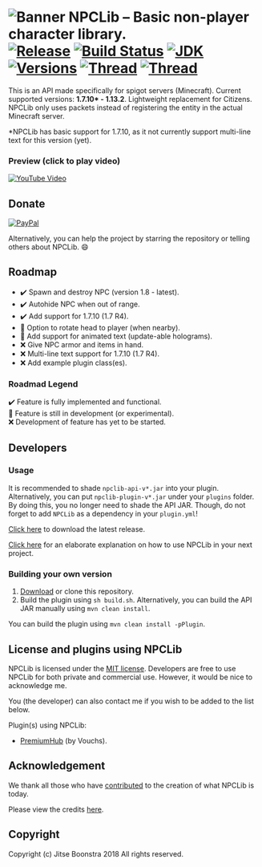 ![Banner](https://i.imgur.com/WL6QeUA.png)
NPCLib – Basic non-player character library.<br>
[![Release](https://jitpack.io/v/JitseB/NPCLib.svg)](https://github.com/JitseB/NPCLib/releases)
[![Build Status](https://travis-ci.com/JitseB/NPCLib.svg?branch=master)](https://travis-ci.com/JitseB/NPCLib)
[![JDK](https://img.shields.io/badge/Using-Java%208-blue.svg)](http://jdk.java.net/8/)
[![Versions](https://img.shields.io/badge/MC-1.7.10%20--%201.13.2-blue.svg)](https://github.com/JitseB/NPCLib/releases)
[![Thread](https://img.shields.io/badge/SpigotMC-Resource-orange.svg)](https://www.spigotmc.org/resources/npclib.55884/)
[![Thread](https://img.shields.io/badge/SpigotMC-Thread-orange.svg)](https://www.spigotmc.org/threads/npclib-–-basic-non-player-character-library.314460/)
=

This is an API made specifically for spigot servers (Minecraft). Current supported versions: **1.7.10\* - 1.13.2**. Lightweight replacement for Citizens. NPCLib only uses packets instead of registering the entity in the actual Minecraft server.

\*NPCLib has basic support for 1.7.10, as it not currently support multi-line text for this version (yet).

### Preview (click to play video)
[![YouTube Video](http://img.youtube.com/vi/LqwdqIxPIvE/0.jpg)](http://www.youtube.com/watch?v=LqwdqIxPIvE "NPCLib – Basic non-player character library (Minecraft).")

## Donate

[![PayPal](https://cdn.rawgit.com/twolfson/paypal-github-button/1.0.0/dist/button.svg)](https://paypal.me/jitseboonstra)

Alternatively, you can help the project by starring the repository or telling others about NPCLib. :smile:

## Roadmap

- :heavy_check_mark: Spawn and destroy NPC (version 1.8 - latest).
- :heavy_check_mark: Autohide NPC when out of range.
- :heavy_check_mark: Add support for 1.7.10 (1.7 R4).
- :construction: Option to rotate head to player (when nearby).
- :construction: Add support for animated text (update-able holograms).
- :x: Give NPC armor and items in hand.
- :x: Multi-line text support for 1.7.10 (1.7 R4).
- :x: Add example plugin class(es).

### Roadmad Legend
:heavy_check_mark: Feature is fully implemented and functional. <br>
:construction: Feature is still in development (or experimental). <br>
:x: Development of feature has yet to be started. <br>

## Developers

### Usage

It is recommended to shade `npclib-api-v*.jar` into your plugin.
Alternatively, you can put `npclib-plugin-v*.jar` under your `plugins` folder. By doing this, you no longer need to shade the API JAR. Though, do not forget to add `NPCLib` as a dependency in your `plugin.yml`!


[Click here](https://github.com/JitseB/NPCLib/releases/latest) to download the latest release.

[Click here](https://github.com/JitseB/NPCLib/blob/master/DOCUMENTATION.md) for an elaborate explanation on how to use NPCLib in your next project.

### Building your own version

1. [Download](https://github.com/JitseB/NPCLib/archive/master.zip) or clone this repository.
2. Build the plugin using `sh build.sh`. Alternatively, you can build the API JAR manually using `mvn clean install`.

You can build the plugin using `mvn clean install -pPlugin`.

## License and plugins using NPCLib

NPCLib is licensed under the [MIT license](https://github.com/JitseB/NPCLib/blob/master/LICENSE.md).
Developers are free to use NPCLib for both private and commercial use. However, it would be nice to acknowledge me.

You (the developer) can also contact me if you wish to be added to the list below.

Plugin(s) using NPCLib:
 - [PremiumHub](https://www.spigotmc.org/resources/premiumhub-a-new-recode-is-soon-here.32110/) (by Vouchs).

## Acknowledgement

We thank all those who have [contributed](https://github.com/JitseB/NPCLib/graphs/contributors) to the creation of what NPCLib is today.

Please view the credits [here](https://github.com/JitseB/NPCLib/blob/master/CREDITS.md).

## Copyright

Copyright (c) Jitse Boonstra 2018 All rights reserved.
